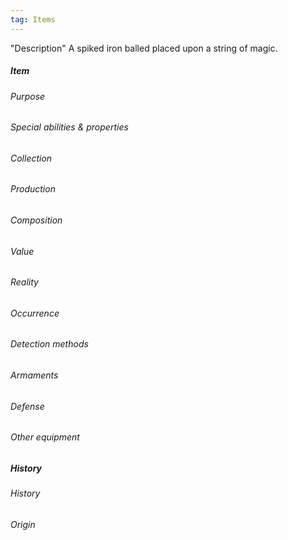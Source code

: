 ```yaml
---
tag: Items
---
```

"Description"
A spiked iron balled placed upon a string of magic.
##### Item
###### Purpose
###### Special abilities & properties
###### Collection
###### Production
###### Composition
###### Value
###### Reality
###### Occurrence
###### Detection methods
###### Armaments
###### Defense
###### Other equipment
##### History
###### History
###### Origin